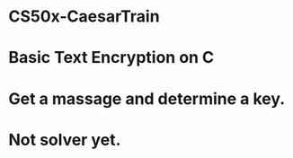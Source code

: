 # CS50x-CaesarTrain
# Basic Text Encryption on C
# Get a massage and determine a key.
# Not solver yet.
